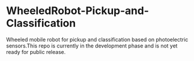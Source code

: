 # WheeledRobot-Pickup-and-Classification
Wheeled mobile robot for pickup and classification based on photoelectric sensors.This repo is currently in the development phase and is not yet ready for public release.

